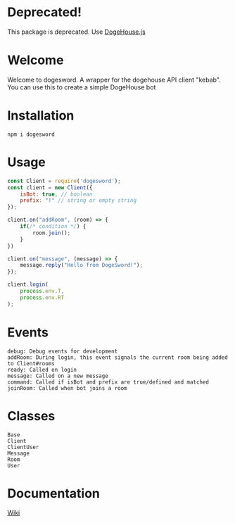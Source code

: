# Deprecated!

This package is deprecated. Use [DogeHouse.js](https://npm.im/dogehouse.js)

# Welcome

Welcome to dogesword. A wrapper for the dogehouse API client "kebab". You can use this to create
a simple DogeHouse bot

# Installation

```
npm i dogesword
```

# Usage

```js
const Client = require('dogesword');
const client = new Client({
    isBot: true, // boolean
    prefix: "!" // string or empty string
});

client.on("addRoom", (room) => {
    if(/* condition */) {
        room.join();
    }
})

client.on("message", (message) => {
    message.reply("Hello from DogeSword!");
});

client.login(
    process.env.T,
    process.env.RT
);
```

# Events

```
debug: Debug events for development
addRoom: During login, this event signals the current room being added to Client#rooms
ready: Called on login
message: Called on a new message
command: Called if isBot and prefix are true/defined and matched
joinRoom: Called when bot joins a room
```

# Classes

```
Base
Client
ClientUser
Message
Room
User
```

# Documentation
[Wiki](https://github.com/sirtenzin/dogesword/wiki)
